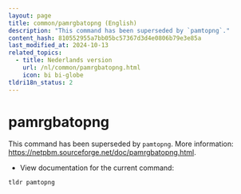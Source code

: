 ```yaml
---
layout: page
title: common/pamrgbatopng (English)
description: "This command has been superseded by `pamtopng`."
content_hash: 810552955a7bb05bc57367d3d4e0806b79e3e85a
last_modified_at: 2024-10-13
related_topics:
  - title: Nederlands version
    url: /nl/common/pamrgbatopng.html
    icon: bi bi-globe
tldri18n_status: 2
---
```

# pamrgbatopng

This command has been superseded by `pamtopng`.
More information: <https://netpbm.sourceforge.net/doc/pamrgbatopng.html>.

- View documentation for the current command:

`tldr pamtopng`
